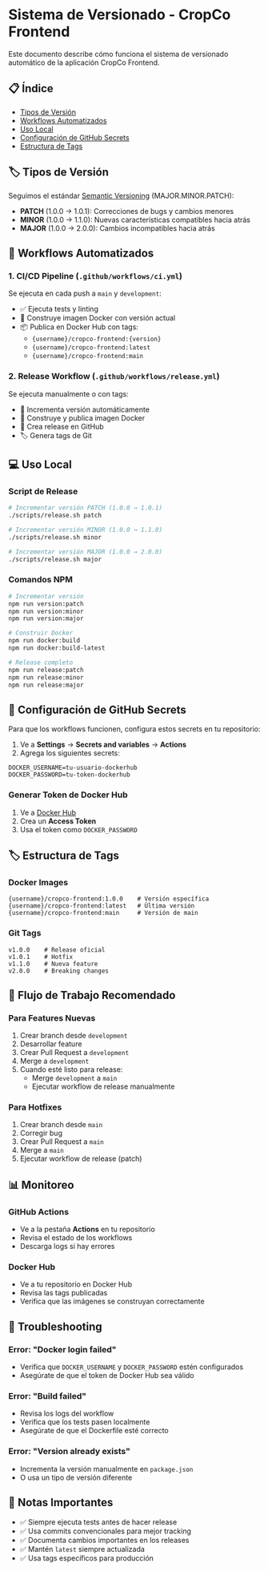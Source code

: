 # Sistema de Versionado - CropCo Frontend

Este documento describe cómo funciona el sistema de versionado automático de la aplicación CropCo Frontend.

## 📋 Índice

- [Tipos de Versión](#tipos-de-versión)
- [Workflows Automatizados](#workflows-automatizados)
- [Uso Local](#uso-local)
- [Configuración de GitHub Secrets](#configuración-de-github-secrets)
- [Estructura de Tags](#estructura-de-tags)

## 🏷️ Tipos de Versión

Seguimos el estándar [Semantic Versioning](https://semver.org/) (MAJOR.MINOR.PATCH):

- **PATCH** (1.0.0 → 1.0.1): Correcciones de bugs y cambios menores
- **MINOR** (1.0.0 → 1.1.0): Nuevas características compatibles hacia atrás
- **MAJOR** (1.0.0 → 2.0.0): Cambios incompatibles hacia atrás

## 🤖 Workflows Automatizados

### 1. CI/CD Pipeline (`.github/workflows/ci.yml`)

Se ejecuta en cada push a `main` y `development`:

- ✅ Ejecuta tests y linting
- 🐳 Construye imagen Docker con versión actual
- 📦 Publica en Docker Hub con tags:
  - `{username}/cropco-frontend:{version}`
  - `{username}/cropco-frontend:latest`
  - `{username}/cropco-frontend:main`

### 2. Release Workflow (`.github/workflows/release.yml`)

Se ejecuta manualmente o con tags:

- 🚀 Incrementa versión automáticamente
- 🐳 Construye y publica imagen Docker
- 📝 Crea release en GitHub
- 🏷️ Genera tags de Git

## 💻 Uso Local

### Script de Release

```bash
# Incrementar versión PATCH (1.0.0 → 1.0.1)
./scripts/release.sh patch

# Incrementar versión MINOR (1.0.0 → 1.1.0)
./scripts/release.sh minor

# Incrementar versión MAJOR (1.0.0 → 2.0.0)
./scripts/release.sh major
```

### Comandos NPM

```bash
# Incrementar versión
npm run version:patch
npm run version:minor
npm run version:major

# Construir Docker
npm run docker:build
npm run docker:build-latest

# Release completo
npm run release:patch
npm run release:minor
npm run release:major
```

## 🔐 Configuración de GitHub Secrets

Para que los workflows funcionen, configura estos secrets en tu repositorio:

1. Ve a **Settings** → **Secrets and variables** → **Actions**
2. Agrega los siguientes secrets:

```
DOCKER_USERNAME=tu-usuario-dockerhub
DOCKER_PASSWORD=tu-token-dockerhub
```

### Generar Token de Docker Hub

1. Ve a [Docker Hub](https://hub.docker.com/settings/security)
2. Crea un **Access Token**
3. Usa el token como `DOCKER_PASSWORD`

## 🏷️ Estructura de Tags

### Docker Images

```
{username}/cropco-frontend:1.0.0    # Versión específica
{username}/cropco-frontend:latest   # Última versión
{username}/cropco-frontend:main     # Versión de main
```

### Git Tags

```
v1.0.0    # Release oficial
v1.0.1    # Hotfix
v1.1.0    # Nueva feature
v2.0.0    # Breaking changes
```

## 🔄 Flujo de Trabajo Recomendado

### Para Features Nuevas

1. Crear branch desde `development`
2. Desarrollar feature
3. Crear Pull Request a `development`
4. Merge a `development`
5. Cuando esté listo para release:
   - Merge `development` a `main`
   - Ejecutar workflow de release manualmente

### Para Hotfixes

1. Crear branch desde `main`
2. Corregir bug
3. Crear Pull Request a `main`
4. Merge a `main`
5. Ejecutar workflow de release (patch)

## 📊 Monitoreo

### GitHub Actions

- Ve a la pestaña **Actions** en tu repositorio
- Revisa el estado de los workflows
- Descarga logs si hay errores

### Docker Hub

- Ve a tu repositorio en Docker Hub
- Revisa las tags publicadas
- Verifica que las imágenes se construyan correctamente

## 🚨 Troubleshooting

### Error: "Docker login failed"

- Verifica que `DOCKER_USERNAME` y `DOCKER_PASSWORD` estén configurados
- Asegúrate de que el token de Docker Hub sea válido

### Error: "Build failed"

- Revisa los logs del workflow
- Verifica que los tests pasen localmente
- Asegúrate de que el Dockerfile esté correcto

### Error: "Version already exists"

- Incrementa la versión manualmente en `package.json`
- O usa un tipo de versión diferente

## 📝 Notas Importantes

- ✅ Siempre ejecuta tests antes de hacer release
- ✅ Usa commits convencionales para mejor tracking
- ✅ Documenta cambios importantes en los releases
- ✅ Mantén `latest` siempre actualizada
- ✅ Usa tags específicos para producción 